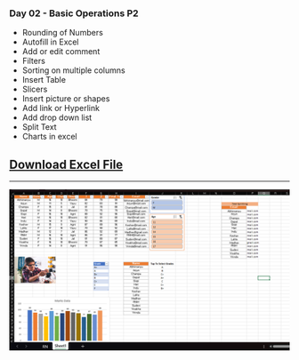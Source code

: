 ### Day 02 - Basic Operations P2

- Rounding of Numbers
- Autofill in Excel
- Add or edit comment
- Filters
- Sorting on multiple columns
- Insert Table
- Slicers 
- Insert picture or shapes
- Add link or Hyperlink
- Add drop down list
- Split Text
- Charts in excel

## [Download Excel File](/Days/ExcelFiles/ExcelBasicsDay2.xlsx "raw")
<hr>

![Day 1 SS](Images/Day2.png)